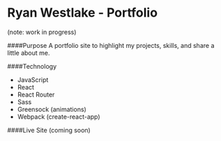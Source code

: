 # Ryan Westlake - Portfolio
(note: work in progress)

####Purpose
A portfolio site to highlight my projects, skills, and share a little about me.

####Technology
- JavaScript
- React
- React Router
- Sass
- Greensock (animations)
- Webpack (create-react-app)

####Live Site
(coming soon)
